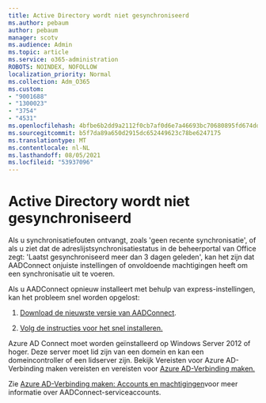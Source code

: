 ```yaml
---
title: Active Directory wordt niet gesynchroniseerd
ms.author: pebaum
author: pebaum
manager: scotv
ms.audience: Admin
ms.topic: article
ms.service: o365-administration
ROBOTS: NOINDEX, NOFOLLOW
localization_priority: Normal
ms.collection: Adm_O365
ms.custom:
- "9001688"
- "1300023"
- "3754"
- "4531"
ms.openlocfilehash: 4bfbe6b2dd9a2112f0cb7af0d6e7a46693bc70680895fd674ddb0332b7071797
ms.sourcegitcommit: b5f7da89a650d2915dc652449623c78be6247175
ms.translationtype: MT
ms.contentlocale: nl-NL
ms.lasthandoff: 08/05/2021
ms.locfileid: "53937096"
---
```

# <a name="active-directory-not-syncing"></a>Active Directory wordt niet gesynchroniseerd

Als u synchronisatiefouten ontvangt, zoals 'geen recente synchronisatie', of als u ziet dat de adreslijstsynchronisatiestatus in de beheerportal van Office zegt: 'Laatst gesynchroniseerd meer dan 3 dagen geleden', kan het zijn dat AADConnect onjuiste instellingen of onvoldoende machtigingen heeft om een synchronisatie uit te voeren.  

Als u AADConnect opnieuw installeert met behulp van express-instellingen, kan het probleem snel worden opgelost:

1. [Download de nieuwste versie van AADConnect](https://go.microsoft.com/fwlink/?LinkId=615771).

2. [Volg de instructies voor het snel installeren.](/azure/active-directory/hybrid/how-to-connect-install-express)

Azure AD Connect moet worden geïnstalleerd op Windows Server 2012 of hoger. Deze server moet lid zijn van een domein en kan een domeincontroller of een lidserver zijn. Bekijk Vereisten voor Azure AD-Verbinding maken vereisten en vereisten voor [Azure AD-Verbinding maken.](/azure/active-directory/hybrid/how-to-connect-install-prerequisites)

Zie [Azure AD-Verbinding maken: Accounts en machtigingen](/azure/active-directory/hybrid/reference-connect-accounts-permissions)voor meer informatie over AADConnect-serviceaccounts.

